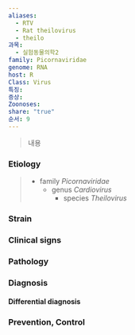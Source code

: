 ```yaml
---
aliases:
  - RTV
  - Rat theilovirus
  - theilo
과목:
  - 실험동물의학2
family: Picornaviridae
genome: RNA
host: R
Class: Virus
특징: 
증상: 
Zoonoses: 
share: "true"
순서: 9
---
```

> 내용

### Etiology
> - family *Picornaviridae*
> 	- genus *Cardiovirus*
> 		- species *Theilovirus*


### Strain

### Clinical signs

### Pathology

### Diagnosis
#### Differential diagnosis

### Prevention, Control

